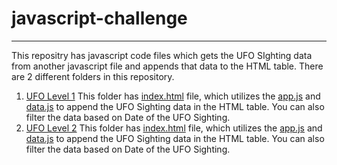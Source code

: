 # javascript-challenge
---
This repositry has javascript code files which gets the UFO SIghting data from another javascript file and appends that data to the HTML table. There are 2 different folders in this repository.
1. [UFO Level 1](UFO-level-1)
This folder has [index.html](UFO-level-1/index.html) file, which utilizes the [app.js](UFO-level-1/static/js/app.js) and [data.js](UFO-level-1/static/js/data.js) to append the UFO Sighting data in the HTML table. You can also filter the data based on Date of the UFO Sighting.
2. [UFO Level 2](UFO-level-2)
This folder has [index.html](UFO-level-2/index.html) file, which utilizes the [app.js](UFO-level-2/static/js/app.js) and [data.js](UFO-level-2/static/js/data.js) to append the UFO Sighting data in the HTML table. You can also filter the data based on Date of the UFO Sighting.